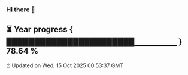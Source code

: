 ### Hi there 👋
⏳ Year progress { ███████████████████████▁▁▁▁▁▁▁ } 78.64 %
---
⏰ Updated on Wed, 15 Oct 2025 00:53:37 GMT

